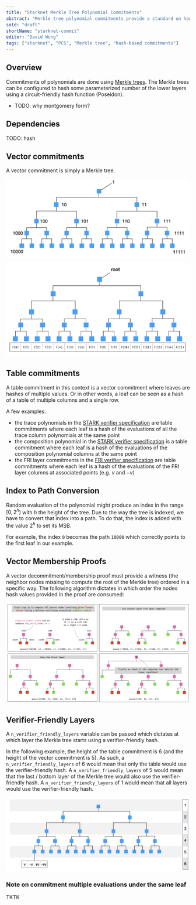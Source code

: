 ```yaml
---
title: "Starknet Merkle Tree Polynomial Commitments"
abstract: "Merkle tree polynomial commitments provide a standard on how to commit to a polynomial using a Merkle tree."
sotd: "draft"
shortName: "starknet-commit"
editor: "David Wong"
tags: ["starknet", "PCS", "Merkle tree", "hash-based commitments"]
---
```


## Overview

Commitments of polynomials are done using [Merkle trees](https://en.wikipedia.org/wiki/Merkle_tree). The Merkle trees can be configured to hash some parameterized number of the lower layers using a circuit-friendly hash function (Poseidon).

* TODO: why montgomery form?

## Dependencies

TODO: hash

## Vector commitments

A vector commitment is simply a Merkle tree. 

![tree indexing](/img/starknet/fri/tree_indexing.png)

![vector commit](/img/starknet/fri/vector_commit.png)

## Table commitments

A table commitment in this context is a vector commitment where leaves are hashes of multiple values. Or in other words, a leaf can be seen as a hash of a table of multiple columns and a single row.

A few examples:

* the trace polynomials in the [STARK verifier specification](stark.html) are table commitments where each leaf is a hash of the evaluations of all the trace column polynomials at the same point
* the composition polynomial in the [STARK verifier specification](stark.html) is a table commitment where each leaf is a hash of the evaluations of the composition polynomial columns at the same point
* the FRI layer commitments in the [FRI verifier specification](fri.html) are table commitments where each leaf is a hash of the evaluations of the FRI layer columns at associated points (e.g. $v$ and $-v$)

## Index to Path Conversion

Random evaluation of the polynomial might produce an index in the range $[0, 2^h)$ with $h$ the height of the tree. Due to the way the tree is indexed, we have to convert that index into a path. To do that, the index is added with the value $2^h$ to set its MSB.

For example, the index `0` becomes the path `10000` which correctly points to the first leaf in our example.

## Vector Membership Proofs

A vector decommitment/membership proof must provide a witness (the neighbor nodes missing to compute the root of the Merkle tree) ordered in a specific way. The following algorithm dictates in which order the nodes hash values provided in the proof are consumed:

![vector decommit](/img/starknet/fri/vector_decommit.png)

## Verifier-Friendly Layers

A `n_verifier_friendly_layers` variable can be passed which dictates at which layer the Merkle tree starts using a verifier-friendly hash.

In the following example, the height of the table commitment is $6$ (and the height of the vector commitment is $5$). As such, a `n_verifier_friendly_layers` of $6$ would mean that only the table would use the verifier-friendly hash. A `n_verifier_friendly_layers` of $5$ would mean that the last / bottom layer of the Merkle tree would also use the verifier-friendly hash. A `n_verifier_friendly_layers` of $1$ would mean that all layers would use the verifier-friendly hash.

![vector decommit](/img/starknet/fri/tree_height.png)

### Note on commitment multiple evaluations under the same leaf

TKTK